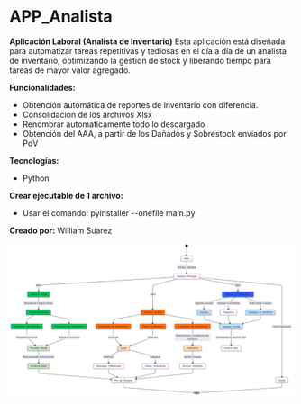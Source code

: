 # APP_Analista

**Aplicación Laboral (Analista de Inventario)**
Esta aplicación está diseñada para automatizar tareas repetitivas y tediosas en el día a día de un analista de inventario, optimizando la gestión de stock y liberando tiempo para tareas de mayor valor agregado.

**Funcionalidades:**
* Obtención automática de reportes de inventario con diferencia.
* Consolidacion de los archivos Xlsx
* Renombrar automaticamente todo lo descargado
* Obtención del AAA, a partir de los Dañados y Sobrestock enviados por PdV

**Tecnologías:**
* Python

**Crear ejecutable de 1 archivo:**
* Usar el comando: pyinstaller --onefile main.py

**Creado por:**
William Suarez

![Diagrama Analista_Inventario](./Diagrama.png)
